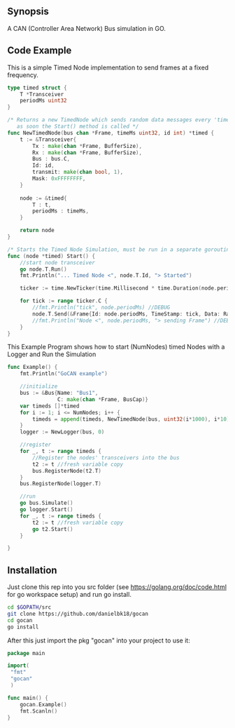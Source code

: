 ## Synopsis

A CAN (Controller Area Network) Bus simulation in GO.

## Code Example

This is a simple Timed Node implementation to send frames at a fixed frequency.

```go
type timed struct {
	T *Transceiver
	periodMs uint32
}

/* Returns a new TimedNode which sends random data messages every 'timeMs'
   as soon the Start() method is called */
func NewTimedNode(bus chan *Frame, timeMs uint32, id int) *timed {
	t := &Transceiver{
		Tx : make(chan *Frame, BufferSize), 
		Rx : make(chan *Frame, BufferSize),
		Bus : bus.C,
		Id: id,
		transmit: make(chan bool, 1),
		Mask: 0xFFFFFFFF,
	}
	
	node := &timed{
		T : t,
		periodMs : timeMs,
	}

	return node 
}

/* Starts the Timed Node Simulation, must be run in a separate goroutine */
func (node *timed) Start() {
	//start node transceiver
	go node.T.Run()
	fmt.Println("... Timed Node <", node.T.Id, "> Started")

	ticker := time.NewTicker(time.Millisecond * time.Duration(node.periodMs))

	for tick := range ticker.C {
		//fmt.Println("tick", node.periodMs) //DEBUG
		node.T.Send(&Frame{Id: node.periodMs, TimeStamp: tick, Data: RandomData()}) 
		//fmt.Println("Node <", node.periodMs, "> sending Frame") //DEBUG
	}
}
```
This Example Program shows how to start (NumNodes) timed Nodes with a Logger and Run the Simulation

```go
func Example() {
	fmt.Println("GoCAN example")

	//initialize
	bus := &Bus{Name: "Bus1",
	            C: make(chan *Frame, BusCap)}
	var timeds []*timed
	for i := 1; i <= NumNodes; i++ {
		timeds = append(timeds, NewTimedNode(bus, uint32(i*1000), i*10))
	} 
	logger := NewLogger(bus, 0)

	//register
	for _, t := range timeds {
		//Register the nodes' transceivers into the bus
		t2 := t //fresh variable copy
		bus.RegisterNode(t2.T)
	}
	bus.RegisterNode(logger.T)

	//run
	go bus.Simulate()
	go logger.Start()
	for _, t := range timeds {
		t2 := t //fresh variable copy
		go t2.Start()
	}

}
```

## Installation

Just clone this rep into you src folder (see https://golang.org/doc/code.html for go workspace setup) and run go install.

```bash
cd $GOPATH/src
git clone https://github.com/danielbk18/gocan
cd gocan
go install
```

After this just import the pkg "gocan" into your project to use it:

```go
package main

import(
 "fmt"
 "gocan"
 )

func main() {
	gocan.Example()
	fmt.Scanln()
}
```